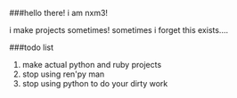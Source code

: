 ###hello there! i am nxm3!

i make projects sometimes! sometimes i forget this exists....

###todo list

1. make actual python and ruby projects
2. stop using ren'py man
3. stop using python to do your dirty work
